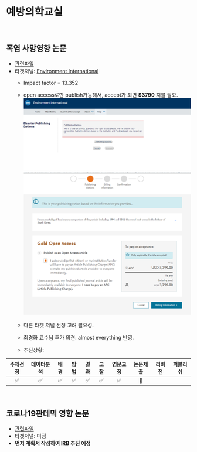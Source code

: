 # 예방의학교실

<br/>

## 폭염 사망영향 논문
- [관련파일](https://www.dropbox.com/sh/o7r1tzhq1rkmm45/AAAhmrCSt_nc1XJ33llK33k1a?dl=0)
- 타겟저널: [Environment International](https://www.sciencedirect.com/journal/environment-international)
  + Impact factor = 13.352
  + open access로만 publish가능해서, accept가 되면 **$3790** 지불 필요.
  ![openaccess_1](./openaccess_1.png)
  ![openaccess_2](./openaccess_2.png)

  + 다른 타겟 저널 선정 고려 필요성.
  + 최경화 교수님 추가 의견: almost everything 반영.
  + 추진상황:

| 주제선정 | 데이터분석 | 배경 | 방법 | 결과 | 고찰 | 영문교정 | 논문제출 | 리비전 | 퍼블리쉬 |
| :--------: | :--------: |  :--------: |  :--------: |  :--------: |  :--------: |  :--------: |  :--------: |  :--------: |  :--------: | 
| :white_check_mark: | :white_check_mark: | :white_check_mark: | :white_check_mark: | :white_check_mark: | :white_check_mark: | :white_check_mark: |:triangular_flag_on_post: |  |  |


<br/>

## 코로나19판데믹 영향 논문
- [관련파일](https://www.dropbox.com/sh/k98zqkuquxmzeez/AAAjgxW_wfEzr8a-Bq69MOhGa?dl=0)
- 타겟저널: 미정
- **먼저 계획서 작성하여 IRB 추진 예정**

<br/>
